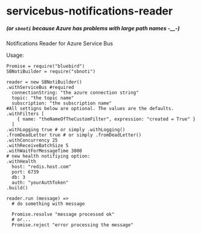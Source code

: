 # servicebus-notifications-reader
##### (or `sbnoti` because Azure has problems with large path names -__-)
Notifications Reader for Azure Service Bus

Usage:
```coffee-script
Promise = require("bluebird")
SBNotiBuilder = require("sbnoti")

reader = new SBNotiBuilder()
.withServiceBus #required
  connectionString: "the azure connection string"
  topic: "the topic name"
  subscription: "the subscription name"
#All settigns below are optional. The values are the defaults.
.withFilters [ 
    { name: "theNameOfTheCustomFilter", expression: "created = True" }
  ]
.withLogging true # or simply .withLogging()
.fromDeadLetter true # or simply .fromDeadLetter()
.withConcurrency 25
.withReceiveBatchSize 5
.withWaitForMessageTime 3000
# new health notifiying option:
.withHealth
  host: "redis.host.com"
  port: 6739
  db: 3
  auth: "yourAuthToken"
.build()

reader.run (message) =>
  # do something with message
  
  Promise.resolve "message processed ok"
  # or...
  Promise.reject "error processing the message"
```
